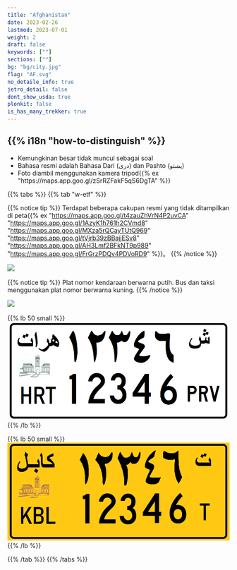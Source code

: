 ```yaml
---
title: "Afghanistan"
date: 2023-02-26
lastmod: 2023-07-01
weight: 2
draft: false
keywords: [""]
sections: [""]
bg: "bg/city.jpg"
flag: "AF.svg"
no_detaile_info: true
jetro_detail: false
dont_show_usda: true
plonkit: false
is_has_many_trekker: true
---
```


<div class="main-desciption country-description">
    <h2 class="section-title">{{% i18n "how-to-distinguish" %}}</h2>
    <ul class="rule-list">
        <li class="no-evidence">Kemungkinan besar tidak muncul sebagai soal</li>
        <li>Bahasa resmi adalah Bahasa Dari (دری) dan Pashto (پښتو)</li>
        <li>Foto diambil menggunakan kamera tripod{{% ex "https://maps.app.goo.gl/zSrRZFakF5qS6DgTA" %}}</li>
    </ul>
</div>


{{% tabs %}}
{{% tab "w-etf" %}}

{{% notice tip %}}
Terdapat beberapa cakupan resmi yang tidak ditampilkan di peta{{% ex "https://maps.app.goo.gl/t4zauZhVrN4P2uvCA" "https://maps.app.goo.gl/1AzyK1h761h2CVmd8" "https://maps.app.goo.gl/MXza5rQCayTUtQ969" "https://maps.app.goo.gl/tVjrb39zBBajjESv8" "https://maps.app.goo.gl/AH3Lmf2BFkNT9p989" "https://maps.app.goo.gl/FrGrzPDQv4PDVoRD9" %}}。
{{% /notice %}}

<div class="googlemap-if no-margin">
<img src="/rule/asia/afghanistan/main.jpg" width="90%" />
</div>


{{% notice tip %}}
Plat nomor kendaraan berwarna <span class="quiz">putih</span>. Bus dan taksi menggunakan plat nomor berwarna kuning.
{{% /notice %}}
<div class="googlemap-if no-margin">
<img src="/rule/asia/afghanistan/1133px-Afghanistan-Iran_border_in_Zaranj,_Afghanistan,_2011.jpg" width="90%">
</div>

{{% lb 50 small %}}
![](Afghanistan_-_License_Plate_-_PRV_-_HRT.png)
{{% /lb %}}


{{% lb 50 small %}}
![](Afghanistan_-_License_Plate_-_Taxi.png)
{{% /lb %}}

{{% /tab %}}
{{% /tabs %}}
